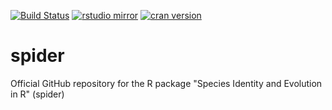 [![Build Status](https://travis-ci.org/boopsboops/spider.svg?branch=master)](https://travis-ci.org/boopsboops/spider)
[![rstudio mirror](http://cranlogs.r-pkg.org/badges/spider)](http://cran.rstudio.com/web/packages/spider/index.html)
[![cran version](http://www.r-pkg.org/badges/version/spider)](https://cran.r-project.org/package=spider)

# spider
Official GitHub repository for the R package "Species Identity and Evolution in R" (spider)
